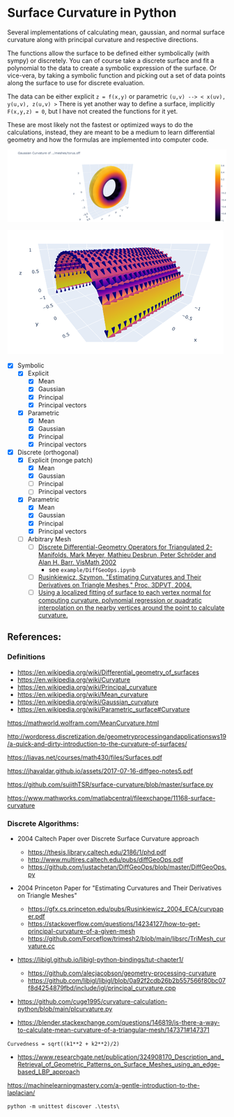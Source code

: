 # Surface Curvature in Python

Several implementations of calculating mean, gaussian, and normal surface curvature along with principal curvature and respective directions.

The functions allow the surface to be defined either symbolically (with sympy) or discretely.
You can of course take a discrete surface and fit a polynomial to the data to create a symbolic expression of the surface. Or vice-vera, by taking a symbolic function and picking out a set of data points along the surface to use for discrete evaluation.

The data can be either explicit `z = f(x,y)` or parametric `(u,v) --> < x(uv), y(u,v), z(u,v) >`
There is yet another way to define a surface, implicitly `F(x,y,z) = 0`, but I have not created the functions for it yet.

These are most likely not the fastest or optimized ways to do the calculations, instead, they are meant to be a medium to learn differential geometry and how the formulas are implemented into computer code.

![examples/DiffGeoOps.ipynb](docs/gaussian_torus.png)

![examples/discrete_shape.ipynb](docs/image.png)

- [x] Symbolic
  - [x] Explicit
    - [x] Mean
    - [x] Gaussian
    - [x] Principal
    - [x] Principal vectors
  - [x] Parametric
    - [x] Mean
    - [x] Gaussian
    - [x] Principal
    - [x] Principal vectors
- [x] Discrete (orthogonal)
  - [x] Explicit (monge patch)
    - [x] Mean
    - [x] Gaussian
    - [ ] Principal
    - [ ] Principal vectors
  - [x] Parametric
    - [x] Mean
    - [x] Gaussian
    - [x] Principal
    - [x] Principal vectors
  - [ ] Arbitrary Mesh
    - [ ] [Discrete Differential-Geometry Operators for Triangulated 2-Manifolds. Mark Meyer, Mathieu Desbrun, Peter Schröder and Alan H. Barr. VisMath 2002](http://www.multires.caltech.edu/pubs/diffGeoOps.pdf)
      - see `example/DiffGeoOps.ipynb`
    - [ ] [Rusinkiewicz, Szymon. "Estimating Curvatures and Their Derivatives on Triangle Meshes," Proc. 3DPVT, 2004.](https://gfx.cs.princeton.edu/pubs/Rusinkiewicz_2004_ECA/curvpaper.pdf)
    - [ ] [Using a localized fitting of surface to each vertex normal for computing curvature. polynomial regression or quadratic interpolation on the nearby vertices around the point to calculate curvature.](https://stackoverflow.com/a/14234542)

## References:

### Definitions

- https://en.wikipedia.org/wiki/Differential_geometry_of_surfaces
- https://en.wikipedia.org/wiki/Curvature
- https://en.wikipedia.org/wiki/Principal_curvature
- https://en.wikipedia.org/wiki/Mean_curvature
- https://en.wikipedia.org/wiki/Gaussian_curvature
- https://en.wikipedia.org/wiki/Parametric_surface#Curvature

https://mathworld.wolfram.com/MeanCurvature.html

http://wordpress.discretization.de/geometryprocessingandapplicationsws19/a-quick-and-dirty-introduction-to-the-curvature-of-surfaces/

https://liavas.net/courses/math430/files/Surfaces.pdf

https://jhavaldar.github.io/assets/2017-07-16-diffgeo-notes5.pdf

https://github.com/sujithTSR/surface-curvature/blob/master/surface.py

https://www.mathworks.com/matlabcentral/fileexchange/11168-surface-curvature

### Discrete Algorithms:

- 2004 Caltech Paper over Discrete Surface Curvature approach
  - https://thesis.library.caltech.edu/2186/1/phd.pdf
  - http://www.multires.caltech.edu/pubs/diffGeoOps.pdf
  - https://github.com/justachetan/DiffGeoOps/blob/master/DiffGeoOps.py
- 2004 Princeton Paper for "Estimating Curvatures and Their Derivatives on Triangle Meshes"

  - https://gfx.cs.princeton.edu/pubs/Rusinkiewicz_2004_ECA/curvpaper.pdf
  - https://stackoverflow.com/questions/14234127/how-to-get-principal-curvature-of-a-given-mesh
  - https://github.com/Forceflow/trimesh2/blob/main/libsrc/TriMesh_curvature.cc

- https://libigl.github.io/libigl-python-bindings/tut-chapter1/
  - https://github.com/alecjacobson/geometry-processing-curvature
  - https://github.com/libigl/libigl/blob/0a92f2cdb26b2b557566f80bc07f8d4254879fbd/include/igl/principal_curvature.cpp
- https://github.com/cuge1995/curvature-calculation-python/blob/main/plcurvature.py
- https://blender.stackexchange.com/questions/146819/is-there-a-way-to-calculate-mean-curvature-of-a-triangular-mesh/147371#147371

`Curvedness = sqrt((k1**2 + k2**2)/2)`

- https://www.researchgate.net/publication/324908170_Description_and_Retrieval_of_Geometric_Patterns_on_Surface_Meshes_using_an_edge-based_LBP_approach

https://machinelearningmastery.com/a-gentle-introduction-to-the-laplacian/

```
python -m unittest discover .\tests\
```
